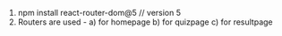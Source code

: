 1.  npm install react-router-dom@5  // version 5
2. Routers are used - a) for homepage
                      b) for quizpage
                      c) for resultpage
